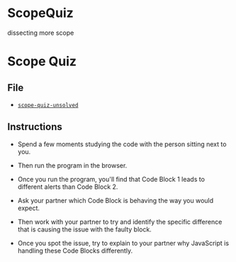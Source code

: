 # ScopeQuiz
dissecting more scope



# Scope Quiz

## File

* [`scope-quiz-unsolved`](Unsolved/scope-quiz-unsolved.html)

## Instructions

* Spend a few moments studying the code with the person sitting next to you.

* Then run the program in the browser.

* Once you run the program, you'll find that Code Block 1 leads to different alerts than Code Block 2.

* Ask your partner which Code Block is behaving the way you would expect.

* Then work with your partner to try and identify the specific difference that is causing the issue with the faulty block.

* Once you spot the issue, try to explain to your partner why JavaScript is handling these Code Blocks differently.
